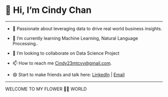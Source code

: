    # **👋 Hi, I’m Cindy Chan**
****

- 👀 Passionate about leveraging data to drive real world business insights.
  
- 🌱 I’m currently learning Machine Learning, Natural Language Processing..
  
- 💞️ I’m looking to collaborate on Data Science Project
  
- 📫 How to reach me Cindy23mtcvv@gmail.com.
  
- 😄 Start to make friends and talk here: [LinkedIn](https://www.linkedin.com/in/cindy-chen) | [Email](mailto:Cindy23mtcvv@gmail.com)

****
WELCOME TO MY FLOWER 💐💐 WORLD 

<!---
cindychan8/cindychan8 is a ✨ special ✨ repository because its `README.md` (this file) appears on your GitHub profile.
You can click the Preview link to take a look at your changes.
--->
